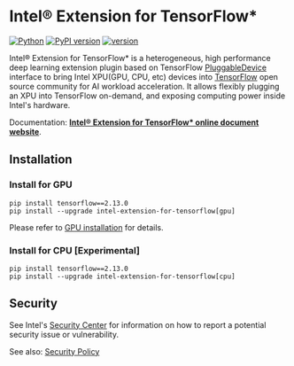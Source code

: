 # Intel® Extension for TensorFlow*

[![Python](https://img.shields.io/pypi/pyversions/intel_extension_for_tensorflow)](https://badge.fury.io/py/intel-extension-for-tensorflow)
[![PyPI version](https://badge.fury.io/py/intel-extension-for-tensorflow.svg)](https://badge.fury.io/py/intel-extension-for-tensorflow)
[![version](https://img.shields.io/github/v/release/intel/intel-extension-for-tensorflow?color=brightgreen)](https://github.com/intel/intel-extension-for-tensorflow/releases)

Intel® Extension for TensorFlow* is a heterogeneous, high performance deep learning extension plugin based on TensorFlow [PluggableDevice](https://github.com/tensorflow/community/blob/master/rfcs/20200624-pluggable-device-for-tensorflow.md) interface to bring Intel XPU(GPU, CPU, etc) devices into [TensorFlow](https://github.com/tensorflow/tensorflow) open source community for AI workload acceleration. It allows flexibly plugging an XPU into TensorFlow on-demand, and exposing computing power inside Intel's hardware.

Documentation: [**Intel® Extension for TensorFlow\* online document website**](https://intel.github.io/intel-extension-for-tensorflow/).

## Installation

### Install for GPU
```
pip install tensorflow==2.13.0
pip install --upgrade intel-extension-for-tensorflow[gpu]
```
Please refer to [GPU installation](https://intel.github.io/intel-extension-for-tensorflow/latest/docs/install/install_for_gpu.html) for details.

### Install for CPU [Experimental]
```
pip install tensorflow==2.13.0
pip install --upgrade intel-extension-for-tensorflow[cpu]
```

## Security
See Intel's [Security Center](https://www.intel.com/content/www/us/en/security-center/default.html) for information on how to report a potential security issue or vulnerability.

See also: [Security Policy](https://intel.github.io/intel-extension-for-tensorflow/latest/SECURITY.html)
